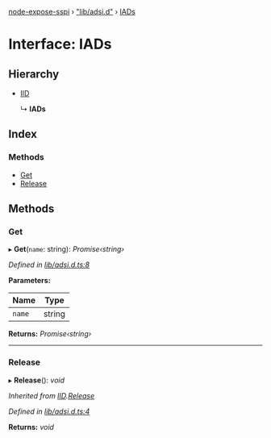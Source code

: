 [node-expose-sspi](../README.md) › ["lib/adsi.d"](../modules/_lib_adsi_d_.md) › [IADs](_lib_adsi_d_.iads.md)

# Interface: IADs

## Hierarchy

* [IID](_lib_adsi_d_.iid.md)

  ↳ **IADs**

## Index

### Methods

* [Get](_lib_adsi_d_.iads.md#get)
* [Release](_lib_adsi_d_.iads.md#release)

## Methods

###  Get

▸ **Get**(`name`: string): *Promise‹string›*

*Defined in [lib/adsi.d.ts:8](https://github.com/jlguenego/node-expose-sspi/blob/d279f70/lib/adsi.d.ts#L8)*

**Parameters:**

Name | Type |
------ | ------ |
`name` | string |

**Returns:** *Promise‹string›*

___

###  Release

▸ **Release**(): *void*

*Inherited from [IID](_lib_adsi_d_.iid.md).[Release](_lib_adsi_d_.iid.md#release)*

*Defined in [lib/adsi.d.ts:4](https://github.com/jlguenego/node-expose-sspi/blob/d279f70/lib/adsi.d.ts#L4)*

**Returns:** *void*
